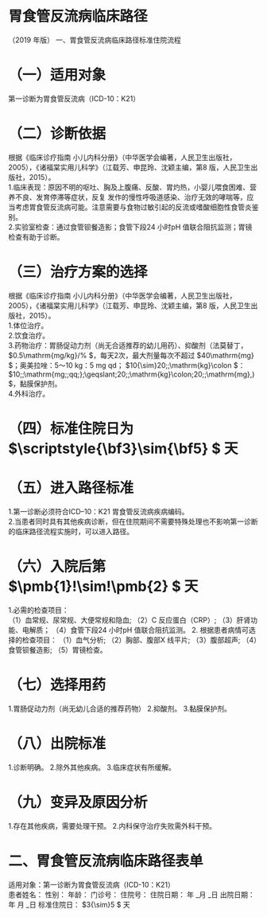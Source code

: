 # 胃食管反流病临床路径  
（2019 年版） 
    一、胃食管反流病临床路径标准住院流程  
# （一）适用对象  
第一诊断为胃食管反流病（ICD-10：K21）  
# （二）诊断依据  
根据《临床诊疗指南  小儿内科分册》（中华医学会编著，人民卫生出版社，2005），《诸福棠实用儿科学》（江载芳、申昆玲、沈颖主编，第8 版，人民卫生出版社，2015）。  
1.临床表现：原因不明的呕吐、胸及上腹痛、反酸、胃灼热，小婴儿喂食困难、营养不良、发育停滞等症状，反复 发作的慢性呼吸道感染、治疗无效的哮喘等，应当考虑胃食管反流病可能。注意需要与食物过敏引起的反流或嗜酸细胞性食管炎鉴别。  
2.实验室检查：通过食管钡餐造影；食管下段24 小时pH 值联合阻抗监测；胃镜检查有助于诊断。  
# （三）治疗方案的选择  
根据《临床诊疗指南  小儿内科分册》（中华医学会编著，人民卫生出版社，2005），《诸福棠实用儿科学》（江载芳、申昆玲、沈颖主编，第8 版，人民卫生出版社，2015）。  
1.体位治疗。  
2.饮食治疗。  
3.药物治疗：胃肠促动力剂（尚无合适推荐的幼儿用药）、抑酸剂（法莫替丁， $0.5\mathrm{mg/kg}/\% $，每天2次，最大剂量每次不超过 $40\mathrm{mg} $；奥美拉唑：5～10 kg：5 mg qd； $10{\sim}20\;\;\mathrm{kg}\colon $： $10\;\;\mathrm{mg\;\;qq;}\;\geqslant\;20\;\;\mathrm{kg}\colon\;20\;\;\mathrm{mg}\,) $，黏膜保护剂。  
4.外科治疗。  
# （四）标准住院日为 $\scriptstyle{\bf3}\sim{\bf5} $ 天  
#     （五）进入路径标准  
1.第一诊断必须符合ICD–10：K21 胃食管反流病疾病编码。  
2.当患者同时具有其他疾病诊断，但在住院期间不需要特殊处理也不影响第一诊断的临床路径流程实施时，可以进入路径。  
# （六）入院后第 $\pmb{1}\!\sim\!\pmb{2} $ 天  
1.必需的检查项目：  
（1）血常规、尿常规、大便常规和隐血; 
    （2）C 反应蛋白（CRP）; （3）肝肾功能、电解质； （4）食管下段24 小时pH 值联合阻抗监测。 2. 根据患者病情可选择的检查项目： （1）血气分析; （2）胸部、腹部X 线平片; （3）腹部超声; （4）食管钡餐造影; （5）胃镜检查。  
# （七）选择用药  
1.胃肠促动力剂（尚无幼儿合适的推荐药物）
    2.抑酸剂。 
    3.黏膜保护剂。  
# （八）出院标准  
1.诊断明确。 
    2.除外其他疾病。 
    3.临床症状有所缓解。  
# （九）变异及原因分析  
1.存在其他疾病，需要处理干预。 
    2.内科保守治疗失败需外科干预。  
# 二、胃食管反流病临床路径表单  
适用对象：第一诊断为胃食管反流病（ICD-10：K21）  
患者姓名：    性别：    年龄：    门诊号：    住院号：         住院日期：    年   _月   _日 出院日期：    年    月   _日 标准住院日： $3{\sim}5 $ 天  
